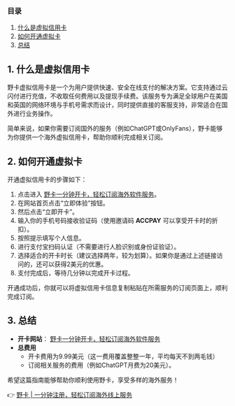 ### 目录
1. [什么是虚拟信用卡](#什么是虚拟信用卡)
2. [如何开通虚拟卡](#如何开通虚拟卡)
3. [总结](#总结)

## 1. 什么是虚拟信用卡

野卡虚拟信用卡是一个为用户提供快速、安全在线支付的解决方案。它支持通过云闪付进行充值，不收取任何费用以及提现手续费。该服务专为满足全球用户在美国和英国的网络环境与手机号需求而设计，同时提供直接的客服支持，非常适合在国外进行业务操作。

简单来说，如果你需要订阅国外的服务（例如ChatGPT或OnlyFans），野卡能够为你提供一个海外虚拟信用卡，帮助你顺利完成相关订阅。

## 2. 如何开通虚拟卡

开通虚拟信用卡的步骤如下：

1. 点击进入 [野卡一分钟开卡，轻松订阅海外软件服务](https://bit.ly/bewildcard)。
2. 在网站首页点击“立即体验”按钮。
3. 然后点击“立即开卡”。
4. 输入你的手机号码接收验证码（使用邀请码 **ACCPAY** 可以享受开卡时的折扣）。
5. 按照提示填写个人信息。
6. 进行支付宝扫码认证（不需要进行人脸识别或身份证验证）。
7. 选择适合的开卡时长（建议选择两年，较为划算）。如果你是通过上述链接访问的，还可以获得2美元的优惠。
8. 支付完成后，等待几分钟以完成开卡过程。

开通成功后，你就可以将虚拟信用卡信息复制粘贴在所需服务的订阅页面上，顺利完成订阅。

## 3. 总结

- **开卡网站**： [野卡一分钟开卡，轻松订阅海外软件服务](https://bit.ly/bewildcard)
- **总费用**
    - 开卡费用为9.99美元（这一费用覆盖整整一年，平均每天不到两毛钱）
    - 订阅相关服务的费用（例如ChatGPT月费为20美元）。

希望这篇指南能够帮助你顺利使用野卡，享受多样的海外服务！

👉 [野卡 | 一分钟注册，轻松订阅海外线上服务](https://bit.ly/bewildcard)